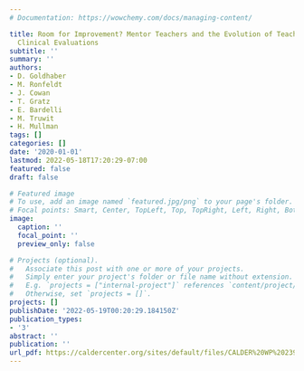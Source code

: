 ```yaml
---
# Documentation: https://wowchemy.com/docs/managing-content/

title: Room for Improvement? Mentor Teachers and the Evolution of Teacher Preservice
  Clinical Evaluations
subtitle: ''
summary: ''
authors:
- D. Goldhaber
- M. Ronfeldt
- J. Cowan
- T. Gratz
- E. Bardelli
- M. Truwit
- H. Mullman
tags: []
categories: []
date: '2020-01-01'
lastmod: 2022-05-18T17:20:29-07:00
featured: false
draft: false

# Featured image
# To use, add an image named `featured.jpg/png` to your page's folder.
# Focal points: Smart, Center, TopLeft, Top, TopRight, Left, Right, BottomLeft, Bottom, BottomRight.
image:
  caption: ''
  focal_point: ''
  preview_only: false

# Projects (optional).
#   Associate this post with one or more of your projects.
#   Simply enter your project's folder or file name without extension.
#   E.g. `projects = ["internal-project"]` references `content/project/deep-learning/index.md`.
#   Otherwise, set `projects = []`.
projects: []
publishDate: '2022-05-19T00:20:29.184150Z'
publication_types:
- '3'
abstract: ''
publication: ''
url_pdf: https://caldercenter.org/sites/default/files/CALDER%20WP%20239-0620.pdf
---
```

